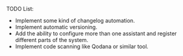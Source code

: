 TODO List:
* Implement some kind of changelog automation.
* Implement automatic versioning.
* Add the ability to configure more than one assistant and register different parts of the system.
* Implement code scanning like Qodana or similar tool.
